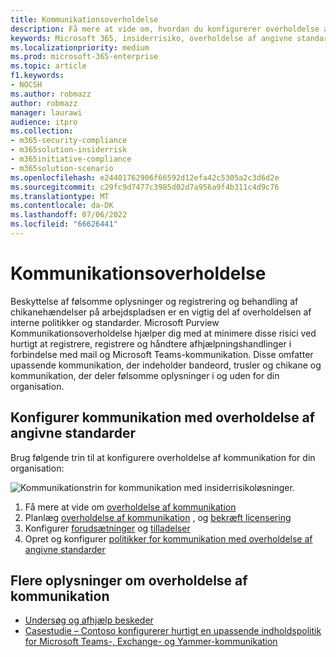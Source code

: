 ```yaml
---
title: Kommunikationsoverholdelse
description: Få mere at vide om, hvordan du konfigurerer overholdelse af kommunikation i Microsoft Purview.
keywords: Microsoft 365, insiderrisiko, overholdelse af angivne standarder
ms.localizationpriority: medium
ms.prod: microsoft-365-enterprise
ms.topic: article
f1.keywords:
- NOCSH
ms.author: robmazz
author: robmazz
manager: laurawi
audience: itpro
ms.collection:
- m365-security-compliance
- m365solution-insiderrisk
- m365initiative-compliance
- m365solution-scenario
ms.openlocfilehash: e24401762906f66592d12efa42c5305a2c3d6d2e
ms.sourcegitcommit: c29fc9d7477c3985d02d7a956a9f4b311c4d9c76
ms.translationtype: MT
ms.contentlocale: da-DK
ms.lasthandoff: 07/06/2022
ms.locfileid: "66626441"
---
```

# <a name="communication-compliance"></a>Kommunikationsoverholdelse

Beskyttelse af følsomme oplysninger og registrering og behandling af chikanehændelser på arbejdspladsen er en vigtig del af overholdelsen af interne politikker og standarder. Microsoft Purview Kommunikationsoverholdelse hjælper dig med at minimere disse risici ved hurtigt at registrere, registrere og håndtere afhjælpningshandlinger i forbindelse med mail og Microsoft Teams-kommunikation. Disse omfatter upassende kommunikation, der indeholder bandeord, trusler og chikane og kommunikation, der deler følsomme oplysninger i og uden for din organisation.

## <a name="configure-communication-compliance"></a>Konfigurer kommunikation med overholdelse af angivne standarder

Brug følgende trin til at konfigurere overholdelse af kommunikation for din organisation:

![Kommunikationstrin for kommunikation med insiderrisikoløsninger.](../media/ir-solution-cc-steps.png)

1. Få mere at vide om [overholdelse af kommunikation](communication-compliance.md)
2. Planlæg [overholdelse af kommunikation](communication-compliance-plan.md) , og [bekræft licensering](communication-compliance-configure.md#subscriptions-and-licensing)
3. Konfigurer [forudsætninger](communication-compliance-configure.md#step-2-required-enable-the-audit-log) og [tilladelser](communication-compliance-configure.md#step-1-required-enable-permissions-for-communication-compliance)
4. Opret og konfigurer [politikker for kommunikation med overholdelse af angivne standarder](communication-compliance-configure.md#step-5-required-create-a-communication-compliance-policy)

## <a name="more-information-about-communication-compliance"></a>Flere oplysninger om overholdelse af kommunikation

- [Undersøg og afhjælp beskeder](communication-compliance-investigate-remediate.md)
- [Casestudie – Contoso konfigurerer hurtigt en upassende indholdspolitik for Microsoft Teams-, Exchange- og Yammer-kommunikation](communication-compliance-case-study.md)
